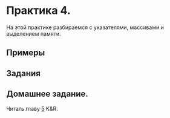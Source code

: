 # Практика 4.

На этой практике разбираемся с указателями, массивами и выделением памяти.

## Примеры

## Задания

## Домашнее задание.

Читать главу [5](http://givi.olnd.ru/kr2/05.html) K&R.